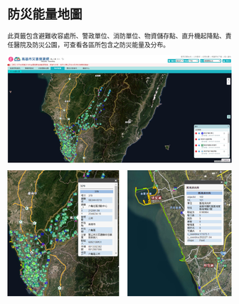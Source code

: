 # 防災能量地圖

此頁籤包含避難收容處所、警政單位、消防單位、物資儲存點、直升機起降點、責任醫院及防災公園，可查看各區所包含之防災能量及分布。

![1568260293917](assets/1568260293917.png)

![1568260306878](assets/1568260306878.png)